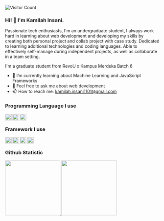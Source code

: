 ![Visitor Count](https://profile-counter.glitch.me/{Lost1101}/count.svg)

### Hi! 👋 I'm Kamilah Insani.

Passionate tech enthusiasts, I'm an undergraduate student, I always work hard in learning about web development and developing my skills by creating both personal project and collab project with case study. Dedicated to learning additional technologies and coding languages. Able to effectively self-manage during independent projects, as well as collaborate in a team setting.

I'm a graduate student from RevoU x Kampus Merdeka Batch 6

- 🌱 I’m currently learning about Machine Learning and JavaScript Frameworks
- 💬 Feel free to ask me about web development
- 📫 How to reach me: kamilah.insani1101@gmail.com

### Programming Language I use
  <a href="https://www.python.org/"><img align="left" alt="Python" title="Python" width="21px" src="https://upload.wikimedia.org/wikipedia/commons/thumb/c/c3/Python-logo-notext.svg/115px-Python-logo-notext.svg.png?20220821155029" /></a>
  <a href="https://www.php.net/"><img align="left" alt="PHP" title="PHP" width="21px" src="https://www.php.net/images/logos/new-php-logo.svg" /></a>
  <a href="https://www.javascript.com/"><img align="left" alt="JavaScript" title="JavaScript" width="21px" src="https://upload.wikimedia.org/wikipedia/commons/thumb/9/99/Unofficial_JavaScript_logo_2.svg/512px-Unofficial_JavaScript_logo_2.svg.png?20141107110902" /></a>
  <br>
### Framework I use
  <a href="https://expressjs.com//"><img align="left" alt="Express" title="Express" width="21px" src="https://www.vectorlogo.zone/logos/expressjs/expressjs-icon.svg" /></a>
  <a href="https://reactjs.org/"><img align="left" alt="ReactJS" title="ReactJS" width="21px" src="https://cdn.worldvectorlogo.com/logos/react-2.svg" /></a>
  <a href="https://getbootstrap.com/"><img align="left" alt="Bootstrap" title="Bootstrap" width="21px" src="https://upload.wikimedia.org/wikipedia/commons/thumb/b/b2/Bootstrap_logo.svg/512px-Bootstrap_logo.svg.png?20210507000024" /></a>
  <a href="https://tailwindcss.com/"><img align="left" alt="Tailwind" title="Tailwind" width="21px" src="https://upload.wikimedia.org/wikipedia/commons/thumb/d/d5/Tailwind_CSS_Logo.svg/512px-Tailwind_CSS_Logo.svg.png?20230715030042" /></a>
  <br>
  
### Github Statistic
<p align="left">
<a href="https://github.com/Lost1101">
  <img height="180em" src="https://github-readme-stats-eight-theta.vercel.app/api?username=Lost1101&show_icons=true&theme=algolia&include_all_commits=true&count_private=true"/>
  <img height="180em" src="https://github-readme-stats-eight-theta.vercel.app/api/top-langs/?username=Lost1101&layout=compact&langs_count=8&theme=algolia"/>
</a>
</p>
